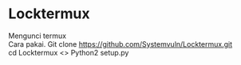 # Locktermux
Mengunci termux<br>
Cara pakai. 
Git clone https://github.com/Systemvuln/Locktermux.git <br>
cd Locktermux <>
Python2 setup.py
